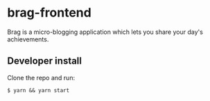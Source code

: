 # brag-frontend

Brag is a micro-blogging application which lets you share your day's achievements.


## Developer install

Clone the repo and run:

```
$ yarn && yarn start
```

